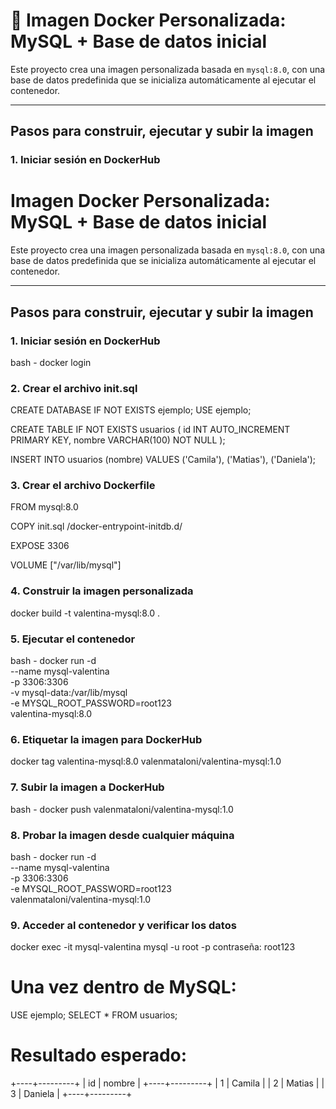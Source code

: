 # 🐋 Imagen Docker Personalizada: MySQL + Base de datos inicial

Este proyecto crea una imagen personalizada basada en `mysql:8.0`, con una base de datos predefinida que se inicializa automáticamente al ejecutar el contenedor.

---

## Pasos para construir, ejecutar y subir la imagen

### 1. Iniciar sesión en DockerHub
# Imagen Docker Personalizada: MySQL + Base de datos inicial

Este proyecto crea una imagen personalizada basada en `mysql:8.0`, con una base de datos predefinida que se inicializa automáticamente al ejecutar el contenedor.

---

## Pasos para construir, ejecutar y subir la imagen

### 1. Iniciar sesión en DockerHub

bash - 
docker login

### 2. Crear el archivo init.sql
CREATE DATABASE IF NOT EXISTS ejemplo;
USE ejemplo;

CREATE TABLE IF NOT EXISTS usuarios (
  id INT AUTO_INCREMENT PRIMARY KEY,
  nombre VARCHAR(100) NOT NULL
);

INSERT INTO usuarios (nombre) VALUES ('Camila'), ('Matias'), ('Daniela');

### 3. Crear el archivo Dockerfile

FROM mysql:8.0

COPY init.sql /docker-entrypoint-initdb.d/

EXPOSE 3306

VOLUME ["/var/lib/mysql"]

### 4. Construir la imagen personalizada
docker build -t valentina-mysql:8.0 .
### 5. Ejecutar el contenedor
bash - 
docker run -d \
  --name mysql-valentina \
  -p 3306:3306 \
  -v mysql-data:/var/lib/mysql \
  -e MYSQL_ROOT_PASSWORD=root123 \
  valentina-mysql:8.0

### 6. Etiquetar la imagen para DockerHub
docker tag valentina-mysql:8.0 valenmataloni/valentina-mysql:1.0
### 7. Subir la imagen a DockerHub
bash - 
docker push valenmataloni/valentina-mysql:1.0
### 8. Probar la imagen desde cualquier máquina
bash - 
docker run -d \
  --name mysql-valentina \
  -p 3306:3306 \
  -e MYSQL_ROOT_PASSWORD=root123 \
  valenmataloni/valentina-mysql:1.0
### 9. Acceder al contenedor y verificar los datos
docker exec -it mysql-valentina mysql -u root -p
contraseña: root123
# Una vez dentro de MySQL:
USE ejemplo;
SELECT * FROM usuarios;
# Resultado esperado:
+----+---------+
| id | nombre  |
+----+---------+
|  1 | Camila  |
|  2 | Matias  |
|  3 | Daniela |
+----+---------+





